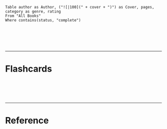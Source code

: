
```dataview
Table author as Author, ("![|100](" + cover + ")") as Cover, pages, category as genre, rating
From "All Books"
Where contains(status, "complete")
```

# ‌
---
# Flashcards


# ‌
---
# Reference

